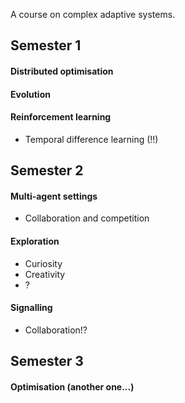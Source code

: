 A course on complex adaptive systems.

## Semester 1

#### Distributed optimisation


#### Evolution


#### Reinforcement learning

* Temporal difference learning (!!)

## Semester 2

#### Multi-agent settings

* Collaboration and competition

#### Exploration

* Curiosity
* Creativity
* ?

#### Signalling

* Collaboration!?

## Semester 3

#### Optimisation (another one...)

<!--
- cryptography
- ?

-->
